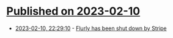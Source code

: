# [Published on 2023-02-10](index.md)

* [2023-02-10, 22:29:10](https://news.ycombinator.com/item?id=34746870) - [Flurly has been shut down by Stripe](https://flurly.com/blog/flurly-stripe-shutdown)
